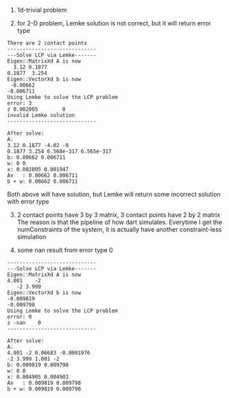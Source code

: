 1. 1d-trivial problem

2. for 2-D problem, Lemke solution is not correct, but it will return error type

```
There are 2 contact points
-----------------------------
---Solve LCP via Lemke-------
Eigen::MatrixXd A is now
  3.12 0.1877
0.1877  3.254
Eigen::VectorXd b is now
 -0.00662
-0.006711
Using Lemke to solve the LCP problem
error: 3
z 0.002005        0
invalid Lemke solution
-----------------------------

After solve:
A: 
3.12 0.1877 -4.02 -0 
0.1877 3.254 6.568e-317 6.565e-317 
b: 0.00662 0.006711 
w: 0 0 
x: 0.002005 0.001947 
Ax   : 0.00662 0.006711 
b + w: 0.00662 0.006711 
```
Both above will have solution, but Lemke will return some incorrect solution with error type


3. 2 contact points have 3 by 3 matrix, 3 contact points have 2 by 2 matrix
The reason is that the pipeline of how dart simulates. Everytime I get the numConstraints of the system, it is actually have another constraint-less simulation

4. some nan result from error type 0

```
-----------------------------
---Solve LCP via Lemke-------
Eigen::MatrixXd A is now
4.001    -2
   -2 3.999
Eigen::VectorXd b is now
-0.009819
-0.009798
Using Lemke to solve the LCP problem
error: 0
z -nan    0
-----------------------------

After solve:
A: 
4.001 -2 0.06683 -0.0001976 
-2 3.999 1.001 -2 
b: 0.009819 0.009798 
w: 0 0 
x: 0.004905 0.004903 
Ax   : 0.009819 0.009798 
b + w: 0.009819 0.009798 
```
